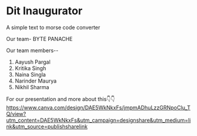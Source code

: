 # Dit Inaugurator

A simple text to morse code converter

Our team-  BYTE PANACHE

Our team members--

1. Aayush Pargal
2. Kritika Singh
3. Naina Singla
4. Narinder Maurya
5. Nikhil Sharma

For our presentation and more about this👇👇
https://www.canva.com/design/DAE5WkNkxFs/jmpmADhuLzzGRNpoClu_TQ/view?utm_content=DAE5WkNkxFs&utm_campaign=designshare&utm_medium=link&utm_source=publishsharelink
